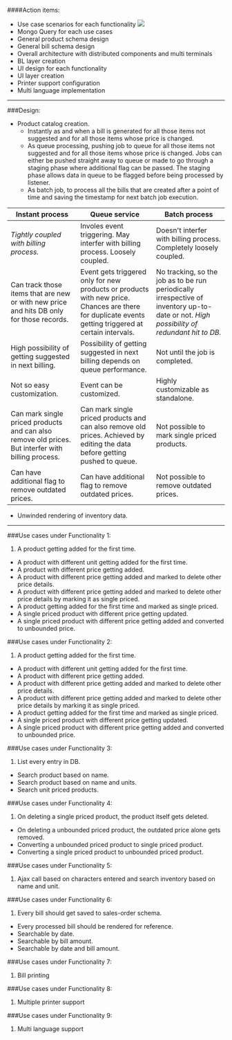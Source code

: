 ####Action items:
* Use case scenarios for each functionality ![](https://raw.github.com/retalemine/roadmap/master/images/tick-16x12.png)
* Mongo Query for each use cases
* General product schema design
* General bill schema design
* Overall architecture with distributed components and multi terminals
* BL layer creation
* UI design for each functionality
* UI layer creation
* Printer support configuration
* Multi language implementation

---
###Design:
* Product catalog creation.
  * Instantly as and when a bill is generated for all those items not suggested and for all those items whose price is changed.
  * As queue processing, pushing job to queue for all those items not suggested and for all those items whose price is changed. Jobs can either be pushed straight away to queue or made to go through a staging phase where additional flag can be passed. The staging phase allows data in queue to be flagged before being processed by listener.
  * As batch job, to process all the bills that are created after a point of time and saving the timestamp for next batch job execution.

Instant process | Queue service | Batch process
---|---|---
_Tightly coupled with billing process._ | Involes event triggering. May interfer with billing process. Loosely coupled. | Doesn't interfer with billing process. Completely loosely coupled.
Can track those items that are new or with new price and hits DB only for those records. | Event gets triggered only for new products or products with new price. Chances are there for duplicate events getting triggered at certain intervals. | No tracking, so the job as to be run periodically irrespective of inventory up-to-date or not. _High possibility of redundant hit to DB._
High possibility of getting suggested in next billing. | Possibility of getting suggested in next billing depends on queue performance. | Not until the job is completed.
Not so easy customization. | Event can be customized. | Highly customizable as standalone.
Can mark single priced products and can also remove old prices. But interfer with billing process. | Can mark single priced products and can also remove old prices. Achieved by editing the data before getting pushed to queue. | Not possible to mark single priced products.
Can have additional flag to remove outdated prices. | Can have additional flag to remove outdated prices. | Not possible to remove outdated prices.

* Unwinded rendering of inventory data.

---
###Use cases under Functionality 1:
1. A product getting added for the first time.
* A product with different unit getting added for the first time.
* A product with different price getting added.
* A product with different price getting added and marked to delete other price details.
* A product with different price getting added and marked to delete other price details by marking it as single priced. 
* A product getting added for the first time and marked as single priced.
* A single priced product with different price getting updated.
* A single priced product with different price getting added and converted to unbounded price.

###Use cases under Functionality 2:
1. A product getting added for the first time.
* A product with different unit getting added for the first time.
* A product with different price getting added.
* A product with different price getting added and marked to delete other price details.
* A product with different price getting added and marked to delete other price details by marking it as single priced. 
* A product getting added for the first time and marked as single priced.
* A single priced product with different price getting updated.
* A single priced product with different price getting added and converted to unbounded price.

###Use cases under Functionality 3:
1. List every entry in DB.
* Search product based on name.
* Search product based on name and units.
* Search unit priced products.

###Use cases under Functionality 4:
1. On deleting a single priced product, the product itself gets deleted.
* On deleting a unbounded priced product, the outdated price alone gets removed.
* Converting a unbounded priced product to single priced product.
* Converting a single priced product to unbounded priced product.

###Use cases under Functionality 5:
1. Ajax call based on characters entered and search inventory based on name and unit.

###Use cases under Functionality 6:
1. Every bill should get saved to sales-order schema.
* Every processed bill should be rendered for reference.
* Searchable by date.
* Searchable by bill amount.
* Searchable by date and bill amount.

###Use cases under Functionality 7:
1. Bill printing

###Use cases under Functionality 8:
1. Multiple printer support

###Use cases under Functionality 9:
1. Multi language support

